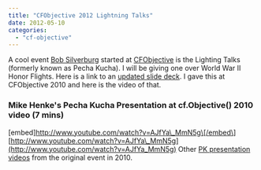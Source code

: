 ```yaml
---
title: "CFObjective 2012 Lightning Talks"
date: 2012-05-10
categories: 
  - "cf-objective"
---
```


A cool event [Bob Silverburg](http://www.silverwareconsulting.com) started at [CFObjective](http://www.cfobjective.com) is the Lighting Talks (formerly known as Pecha Kucha). I will be giving one over World War II Honor Flights. Here is a link to an [updated slide deck](https://docs.google.com/present/view?id=dc2sb454_464hnqp6nf6). I gave this at CFObjective 2010 and here is the video of that.

### Mike Henke's Pecha Kucha Presentation at cf.Objective() 2010 video (7 mins)

\[embed\]http://www.youtube.com/watch?v=AJfYa\_MmN5g\[/embed\] [http://www.youtube.com/watch?v=AJfYa\_MmN5g](http://www.youtube.com/watch?v=AJfYa_MmN5g) Other [PK presentation videos](http://www.silverwareconsulting.com/index.cfm/2010/5/3/View-the-Presentations-from-the-cfObjective-Pecha-Kucha-BOF) from the original event in 2010.

